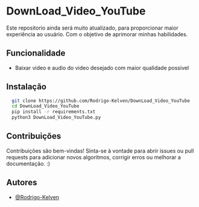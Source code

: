 # DownLoad_Video_YouTube
Este repositorio ainda será muito atualizado, para proporcionar maior experiência ao usuário. Com o objetivo de aprimorar minhas habilidades.

## Funcionalidade

- Baixar video e audio do video desejado com maior qualidade possivel

## Instalação

```bash
  git clone https://github.com/Rodrigo-Kelven/DownLoad_Video_YouTube
  cd DownLoad_Video_YouTube
  pip install -r requirements.txt
  python3 DownLoad_Video_YouTube.py
```


## Contribuições
Contribuições são bem-vindas! Sinta-se à vontade para abrir issues ou pull requests para adicionar novos algoritmos, corrigir erros ou melhorar a documentação. :)

## Autores

- [@Rodrigo-Kelven](https://github.com/Rodrigo-Kelven/)
